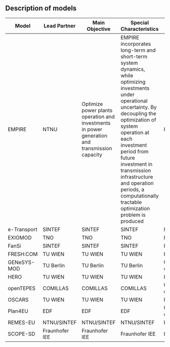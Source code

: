 ## Description of models

|  __Model__  |  __Lead Partner__  |  __Main Objective__|  __Special Characteristics__|      __STATUS__    |
|-------------|--------------------|--------------------|-----------------------------|--------------------|
| EMPIRE      | NTNU               | Optimize power plants operation and investments in power generation and transmission capacity              | EMPIRE incorporates long-term and short-term system dynamics, while optimizing investments under operational uncertainty. By decoupling the optimization of system operation at each investment period from future investment in transmission infrastructure and operation periods, a computationally tractable optimization problem is produced                        | Finished           |
| e-Transport | SINTEF             | SINTEF             | SINTEF                      | Finished           |
| EXIOMOD     | TNO                | TNO                | TNO                         | Finished           |
| FanSi       | SINTEF             | SINTEF             | SINTEF                      | Finished           |
| FRESH:COM   | TU WIEN            | TU WIEN            | TU WIEN                     | Finished           |
| GENeSYS-MOD | TU Berlin          | TU Berlin          | TU Berlin                   | Under development  |
| HERO        | TU WIEN            | TU WIEN            | TU WIEN                     | Finished           |
| openTEPES   | COMILLAS           | COMILLAS           | COMILLAS                    | Under development  |
| OSCARS      | TU WIEN            | TU WIEN            | TU WIEN                     | Finished           |
| Plan4EU     | EDF                | EDF                | EDF                         | Under development  |
| REMES-EU    | NTNU/SINTEF        | NTNU/SINTEF        | NTNU/SINTEF                 | Finished           |
| SCOPE-SD    | Fraunhofer IEE     | Fraunhofer IEE     | Fraunhofer IEE              | Finished           |

<!-- | **Animals** | **Sports** | **Fruits** |
| :---------- | :--------- | :--------- |
| Cat         | Soccer     | Apple      |
| Dog         | Basketball | Orange     | -->
